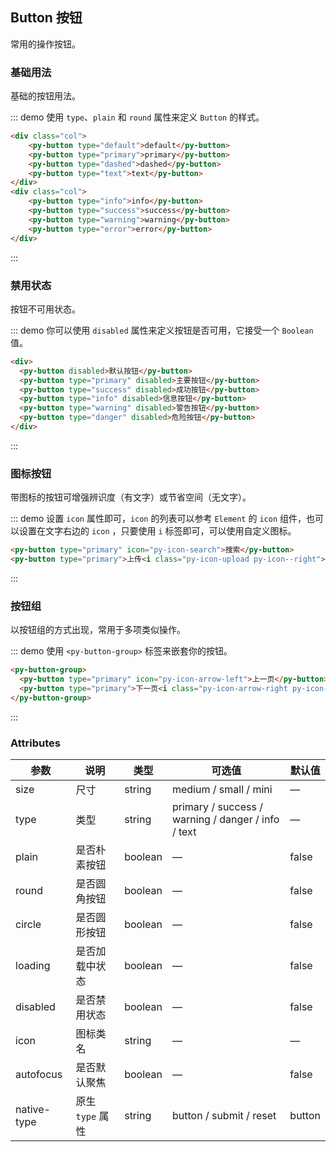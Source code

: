 <style>
    .py-button + .py-button {
      margin-left: 10px;
    }
    .col + .col{
        margin-top: 10px;
    }
</style>

## Button 按钮

常用的操作按钮。

### 基础用法

基础的按钮用法。

::: demo 使用 `type`、`plain` 和 `round` 属性来定义 `Button` 的样式。

```html
<div class="col">
    <py-button type="default">default</py-button>
    <py-button type="primary">primary</py-button>
    <py-button type="dashed">dashed</py-button>
    <py-button type="text">text</py-button>
</div>
<div class="col">
    <py-button type="info">info</py-button>
    <py-button type="success">success</py-button>
    <py-button type="warning">warning</py-button>
    <py-button type="error">error</py-button>
</div>
```

:::

### 禁用状态

按钮不可用状态。

::: demo 你可以使用 `disabled` 属性来定义按钮是否可用，它接受一个 `Boolean` 值。

```html
<div>
  <py-button disabled>默认按钮</py-button>
  <py-button type="primary" disabled>主要按钮</py-button>
  <py-button type="success" disabled>成功按钮</py-button>
  <py-button type="info" disabled>信息按钮</py-button>
  <py-button type="warning" disabled>警告按钮</py-button>
  <py-button type="danger" disabled>危险按钮</py-button>
</div>
```

:::

### 图标按钮

带图标的按钮可增强辨识度（有文字）或节省空间（无文字）。

::: demo 设置 `icon` 属性即可，`icon` 的列表可以参考 `Element` 的 `icon` 组件，也可以设置在文字右边的 `icon` ，只要使用 `i` 标签即可，可以使用自定义图标。

```html
<py-button type="primary" icon="py-icon-search">搜索</py-button>
<py-button type="primary">上传<i class="py-icon-upload py-icon--right"></i></py-button>
```

:::

### 按钮组

以按钮组的方式出现，常用于多项类似操作。

::: demo 使用 `<py-button-group>` 标签来嵌套你的按钮。

```html
<py-button-group>
  <py-button type="primary" icon="py-icon-arrow-left">上一页</py-button>
  <py-button type="primary">下一页<i class="py-icon-arrow-right py-icon--right"></i></py-button>
</py-button-group>
```

:::

### Attributes

| 参数        | 说明           | 类型    | 可选值                                             | 默认值 |
| ----------- | -------------- | ------- | -------------------------------------------------- | ------ |
| size        | 尺寸           | string  | medium / small / mini                              | —      |
| type        | 类型           | string  | primary / success / warning / danger / info / text | —      |
| plain       | 是否朴素按钮   | boolean | —                                                  | false  |
| round       | 是否圆角按钮   | boolean | —                                                  | false  |
| circle      | 是否圆形按钮   | boolean | —                                                  | false  |
| loading     | 是否加载中状态 | boolean | —                                                  | false  |
| disabled    | 是否禁用状态   | boolean | —                                                  | false  |
| icon        | 图标类名       | string  | —                                                  | —      |
| autofocus   | 是否默认聚焦   | boolean | —                                                  | false  |
| native-type | 原生 `type` 属性 | string  | button / submit / reset                            | button |
